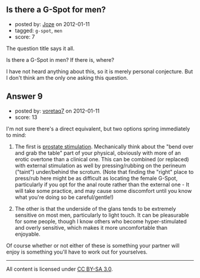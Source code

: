 ## Is there a G-Spot for men?

- posted by: [Joze](https://stackexchange.com/users/-1/44-joze) on 2012-01-11
- tagged: `g-spot`, `men`
- score: 7

The question title says it all. 

Is there a G-Spot in men? If there is, where?

I have not heard anything about this, so it is merely personal conjecture. But I don't think am the only one asking this question. 


## Answer 9

- posted by: [voretaq7](https://stackexchange.com/users/-1/50-voretaq7) on 2012-01-11
- score: 13

<p>I'm not sure there's a direct equivalent, but two options spring immediately to mind:</p>

<ol>
<li><p>The first is <a href="http://en.wikipedia.org/wiki/Prostate_massage">prostate stimulation</a>. Mechanically think about the "bend over and grab the table" part of your physical, obviously with more of an erotic overtone than a clinical one.  This can be combined (or replaced) with external stimulation as well by pressing/rubbing on the perineum ("taint") under/behind the scrotum. (Note that finding the "right" place to press/rub here might be as difficult as locating the female G-Spot, particularly if you opt for the anal route rather than the external one - It will take some practice, and may cause some discomfort until you know what you're doing so be careful/gentle!)</p></li>
<li><p>The other is that the underside of the glans tends to be extremely sensitive on most men, particularly to light touch.  It can be pleasurable for some people, though I know others who become hyper-stimulated and overly sensitive, which makes it more uncomfortable than enjoyable.</p></li>
</ol>

<p>Of course whether or not either of these is something your partner will enjoy is something you'll have to work out for yourselves.</p>




---

All content is licensed under [CC BY-SA 3.0](https://creativecommons.org/licenses/by-sa/3.0/).
